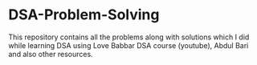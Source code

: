 # DSA-Problem-Solving
This repository contains all the problems along with solutions which I did while learning DSA using Love Babbar DSA course (youtube), Abdul Bari and also other resources.
